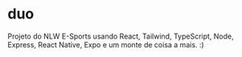 # duo

Projeto do NLW E-Sports usando React, Tailwind, TypeScript, Node, Express, React Native, Expo e um monte de coisa a mais. :)
